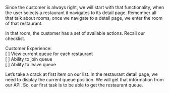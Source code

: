 Since the customer is always right, we will start with that functionality, when the user selects a restaurant it navigates to its detail page. Remember all that talk about rooms, once we navigate to a detail page, we enter the room of that restaurant.

In that room, the customer has a set of available actions. Recall our checklist.

Customer Experience:   
\[ \] View current queue for each restaurant  
\[ \] Ability to join queue  
\[ \] Ability to leave queue

Let’s take a crack at first item on our list. In the restaurant detail page, we need to display the current queue position. We will get that information from our API. So, our first task is to be able to get the restaurant queue.
